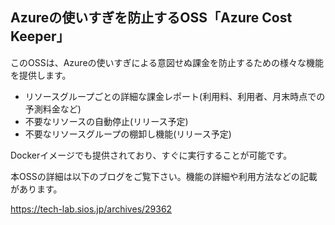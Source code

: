 ## Azureの使いすぎを防止するOSS「Azure Cost Keeper」
このOSSは、Azureの使いすぎによる意図せぬ課金を防止するための様々な機能を提供します。

- リソースグループごとの詳細な課金レポート(利用料、利用者、月末時点での予測料金など)
- 不要なリソースの自動停止(リリース予定)
- 不要なリソースグループの棚卸し機能(リリース予定)

Dockerイメージでも提供されており、すぐに実行することが可能です。

本OSSの詳細は以下のブログをご覧下さい。機能の詳細や利用方法などの記載があります。

https://tech-lab.sios.jp/archives/29362